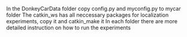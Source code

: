 In the DonkeyCarData folder copy config.py and myconfig.py to mycar folder
The catkin_ws has all neccessary packages for localization experiments, copy it and catkin_make it
In each folder there are more detailed instruction on how to run the experiments
